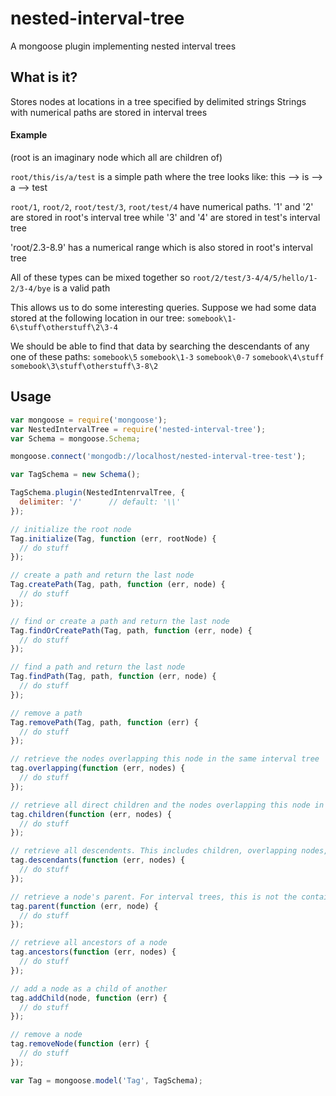 # nested-interval-tree
A mongoose plugin implementing nested interval trees

## What is it?
Stores nodes at locations in a tree specified by delimited strings
Strings with numerical paths are stored in interval trees

#### Example
(root is an imaginary node which all are children of)

`root/this/is/a/test` is a simple path where the tree looks like: this --> is --> a --> test

`root/1`, `root/2`, `root/test/3`, `root/test/4` have numerical paths. '1' and '2' are stored in root's interval tree while '3' and '4' are stored in test's interval tree

'root/2.3-8.9' has a numerical range which is also stored in root's interval tree

All of these types can be mixed together so `root/2/test/3-4/4/5/hello/1-2/3-4/bye` is a valid path

This allows us to do some interesting queries. Suppose we had some data stored at the following location in our tree:
`somebook\1-6\stuff\otherstuff\2\3-4`

We should be able to find that data by searching the descendants of any one of these paths:
`somebook\5`
`somebook\1-3`
`somebook\0-7`
`somebook\4\stuff`
`somebook\3\stuff\otherstuff\3-8\2`

## Usage

```javascript
var mongoose = require('mongoose');
var NestedIntervalTree = require('nested-interval-tree');
var Schema = mongoose.Schema;

mongoose.connect('mongodb://localhost/nested-interval-tree-test');

var TagSchema = new Schema();

TagSchema.plugin(NestedIntenrvalTree, {
  delimiter: '/'      // default: '\\'
});

// initialize the root node
Tag.initialize(Tag, function (err, rootNode) {
  // do stuff
});

// create a path and return the last node
Tag.createPath(Tag, path, function (err, node) {
  // do stuff
});

// find or create a path and return the last node
Tag.findOrCreatePath(Tag, path, function (err, node) {
  // do stuff
});

// find a path and return the last node
Tag.findPath(Tag, path, function (err, node) {
  // do stuff
});

// remove a path
Tag.removePath(Tag, path, function (err) {
  // do stuff
});

// retrieve the nodes overlapping this node in the same interval tree
tag.overlapping(function (err, nodes) {
  // do stuff
});

// retrieve all direct children and the nodes overlapping this node in the same interval tree
tag.children(function (err, nodes) {
  // do stuff
});

// retrieve all descendents. This includes children, overlapping nodes, all their children and overlapping nodes, etc.
tag.descendants(function (err, nodes) {
  // do stuff
});

// retrieve a node's parent. For interval trees, this is not the containing interval but rather the node to which the interval tree belongs
tag.parent(function (err, node) {
  // do stuff
});

// retrieve all ancestors of a node
tag.ancestors(function (err, nodes) {
  // do stuff
});

// add a node as a child of another
tag.addChild(node, function (err) {
  // do stuff
});

// remove a node
tag.removeNode(function (err) {
  // do stuff
});

var Tag = mongoose.model('Tag', TagSchema);
```